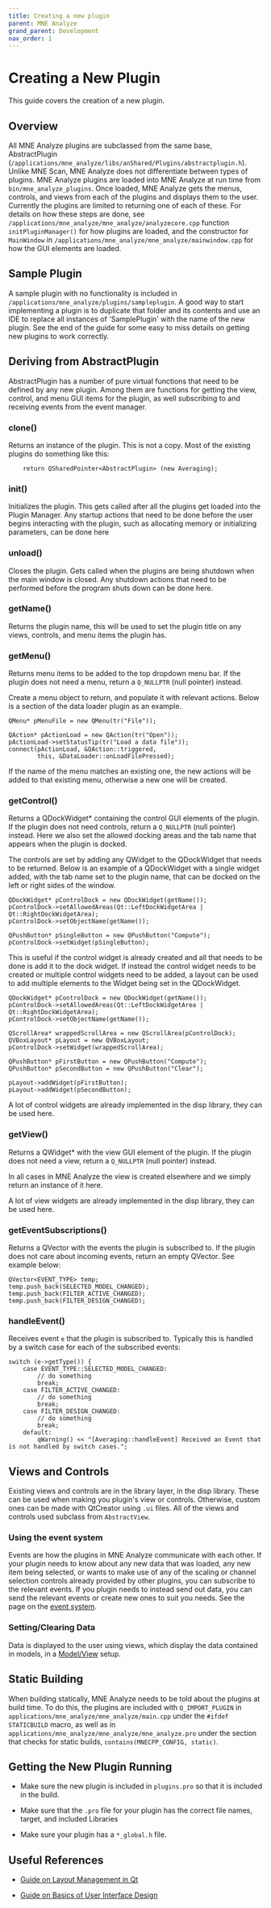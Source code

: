 ```yaml
---
title: Creating a new plugin
parent: MNE Analyze
grand_parent: Development
nav_order: 1
---
```

# Creating a New Plugin

This guide covers the creation of a new plugin.

## Overview

All MNE Analyze plugins are subclassed from the same base, AbstractPlugin (`/applications/mne_analyze/libs/anShared/Plugins/abstractplugin.h`). Unlike MNE Scan, MNE Analyze does not differentiate between types of plugins. MNE Analyze plugins are loaded into MNE Analyze at run time from `bin/mne_analyze_plugins`. Once loaded, MNE Analyze gets the menus, controls, and views from each of the plugins and displays them to the user. Currently the plugins are limited to returning one of each of these. For details on how these steps are done, see `/applications/mne_analyze/mne_analyze/analyzecore.cpp` function `initPluginManager()` for how plugins are loaded, and the constructor for `MainWindow` in `/applications/mne_analyze/mne_analyze/mainwindow.cpp` for how the GUI elements are loaded.

## Sample Plugin

A sample plugin with no functionality is included in `/applications/mne_analyze/plugins/sampleplugin`. A good way to start implementing a plugin is to duplicate that folder and its contents and use an IDE to replace all instances of 'SamplePlugin' with the name of the new plugin. See the end of the guide for some easy to miss details on getting new plugins to work correctly.

## Deriving from AbstractPlugin

AbstractPlugin has a number of pure virtual functions that need to be defined by any new plugin. Among them are functions for getting the view, control, and menu GUI items for the plugin, as well subscribing to and receiving events from the event manager.

### clone()

Returns an instance of the plugin. This is not a copy. Most of the existing plugins do something like this:

```
    return QSharedPointer<AbstractPlugin> (new Averaging);
```

### init()

Initializes the plugin. This gets called after all the plugins get loaded into the Plugin Manager. Any startup actions that need to be done before the user begins interacting with the plugin, such as allocating memory or initializing parameters, can be done here

### unload()

Closes the plugin. Gets called when the plugins are being shutdown when the main window is closed. Any shutdown actions that need to be performed before the program shuts down can be done here.

### getName()

Returns the plugin name, this will be used to set the plugin title on any views, controls, and menu items the plugin has.

### getMenu()

Returns menu items to be added to the top dropdown menu bar. If the plugin does not need a menu, return a `Q_NULLPTR` (null pointer) instead.

Create a menu object to return, and populate it with relevant actions. Below is a section of the data loader plugin as an example.

```
QMenu* pMenuFile = new QMenu(tr("File"));

QAction* pActionLoad = new QAction(tr("Open"));
pActionLoad->setStatusTip(tr("Load a data file"));
connect(pActionLoad, &QAction::triggered,
        this, &DataLoader::onLoadFilePressed);
```

If the name of the menu matches an existing one, the new actions will be added to that existing menu, otherwise a new one will be created.

### getControl()

Returns a QDockWidget* containing the control GUI elements of the plugin. If the plugin does not need controls, return a `Q_NULLPTR` (null pointer) instead. Here we also set the allowed docking areas and the tab name that appears when the plugin is docked.

The controls are set by adding any QWidget to the QDockWidget that needs to be returned. Below is an example of a QDockWidget with a single widget added, with the tab name set to the plugin name, that can be docked on the left or right sides of the window.

```
QDockWidget* pControlDock = new QDockWidget(getName());
pControlDock->setAllowedAreas(Qt::LeftDockWidgetArea | Qt::RightDockWidgetArea);
pControlDock->setObjectName(getName());

QPushButton* pSingleButton = new QPushButton("Compute");
pControlDock->setWidget(pSingleButton);
```

This is useful if the control widget is already created and all that needs to be done is add it to the dock widget. If instead the control widget needs to be created or multiple control widgets need to be added, a layout can be used to add multiple elements to the Widget being set in the QDockWidget.

```
QDockWidget* pControlDock = new QDockWidget(getName());
pControlDock->setAllowedAreas(Qt::LeftDockWidgetArea | Qt::RightDockWidgetArea);
pControlDock->setObjectName(getName());

QScrollArea* wrappedScrollArea = new QScrollArea(pControlDock);
QVBoxLayout* pLayout = new QVBoxLayout;
pControlDock->setWidget(wrappedScrollArea);

QPushButton* pFirstButton = new QPushButton("Compute");
QPushButton* pSecondButton = new QPushButton("Clear");

pLayout->addWidget(pFirstButton);
pLayout->addWidget(pSecondButton);
```

A lot of control widgets are already implemented in the disp library, they can be used here.

### getView()

Returns a QWidget* with the view GUI element of the plugin. If the plugin does not need a view, return a `Q_NULLPTR` (null pointer) instead.

In all cases in MNE Analyze the view is created elsewhere and we simply return an instance of it here.

A lot of view widgets are already implemented in the disp library, they can be used here.

### getEventSubscriptions()

Returns a QVector with the events the plugin is subscribed to. If the plugin does not care about incoming events, return an empty QVector. See example below:

```
QVector<EVENT_TYPE> temp;
temp.push_back(SELECTED_MODEL_CHANGED);
temp.push_back(FILTER_ACTIVE_CHANGED);
temp.push_back(FILTER_DESIGN_CHANGED);
```

### handleEvent()

Receives event `e` that the plugin is subscribed to. Typically this is handled by a switch case for each of the subscribed events:

```
switch (e->getType()) {
    case EVENT_TYPE::SELECTED_MODEL_CHANGED:
        // do something
        break;
    case FILTER_ACTIVE_CHANGED:
        // do something
        break;
    case FILTER_DESIGN_CHANGED:
        // do something
        break;
    default:
        qWarning() << "[Averaging::handleEvent] Received an Event that is not handled by switch cases.";
```

## Views and Controls

Existing views and controls are in the library layer, in the disp library. These can be used when making you plugin's view or controls. Otherwise, custom ones can be made with QtCreator using `.ui` files. All of the views and controls used subclass from `AbstractView`.

### Using the event system

Events are how the plugins in MNE Analyze communicate with each other. If your plugin needs to know about any new data that was loaded, any new item being selected, or wants to make use of any of the scaling or channel selection controls already provided by other plugins, you can subscribe to the relevant events. If you plugin needs to instead send out data, you can send the relevant events or create new ones to suit you needs. See the page on the [event system](analyze_event.md).

### Setting/Clearing Data

Data is displayed to the user using views, which display the data contained in models, in a [Model/View](https://doc.qt.io/qt-5/model-view-programming.html) setup.

## Static Building

When building statically, MNE Analyze needs to be told about the plugins at build time. To do this, the plugins are included with `Q_IMPORT_PLUGIN` in `applications/mne_analyze/mne_analyze/main.cpp` under the `#ifdef STATICBUILD` macro, as well as in `applications/mne_analyze/mne_analyze/mne_analyze.pro` under the section that checks for static builds, `contains(MNECPP_CONFIG, static)`.

## Getting the New Plugin Running

 - Make sure the new plugin is included in `plugins.pro` so that it is included in the build.

 - Make sure that the `.pro` file for your plugin has the correct file names, target, and included Libraries

 - Make sure your plugin has a `*_global.h` file.

## Useful References

 - [Guide on Layout Management in Qt](https://doc.qt.io/qt-5/layout.html)

 - [Guide on Basics of User Interface Design](https://www.usability.gov/what-and-why/user-interface-design.html)
